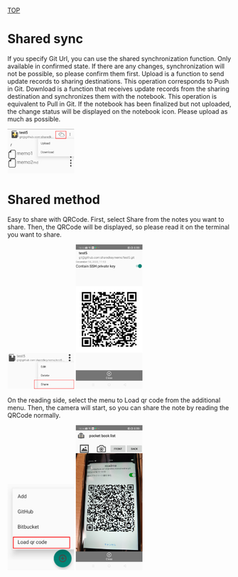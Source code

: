 [TOP](/document/android/topmenu.md)

# Shared sync

If you specify Git Url, you can use the shared synchronization function.
Only available in confirmed state. If there are any changes, synchronization will not be possible, so please confirm them first.
Upload is a function to send update records to sharing destinations. This operation corresponds to Push in Git.
Download is a function that receives update records from the sharing destination and synchronizes them with the notebook. This operation is equivalent to Pull in Git.
If the notebook has been finalized but not uploaded, the change status will be displayed on the notebook icon.
Please upload as much as possible.

<img src="/screen/android/shared1.jpg" width="150" />


# Shared method

Easy to share with QRCode.
First, select Share from the notes you want to share.
Then, the QRCode will be displayed, so please read it on the terminal you want to share.

<img src="/screen/android/shared2.jpg" width="150" />
<img src="/screen/android/shared3.jpg" width="150" />

On the reading side, select the menu to Load qr code from the additional menu.
Then, the camera will start, so you can share the note by reading the QRCode normally.

<img src="/screen/android/shared4.jpg" width="150" />
<img src="/screen/android/shared5.jpg" width="150" />
